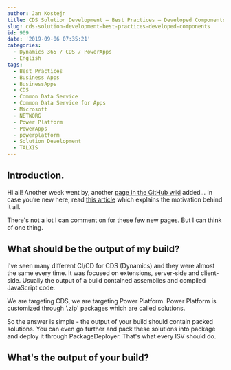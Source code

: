 ```yaml
---
author: Jan Kostejn
title: CDS Solution Development – Best Practices – Developed Components
slug: cds-solution-development-best-practices-developed-components
id: 909
date: '2019-09-06 07:35:21'
categories:
  - Dynamics 365 / CDS / PowerApps
  - English
tags:
  - Best Practices
  - Business Apps
  - BusinessApps
  - CDS
  - Common Data Service
  - Common Data Service for Apps
  - Microsoft
  - NETWORG
  - Power Platform
  - PowerApps
  - powerplatform
  - Solution Development
  - TALXIS
---
```


## Introduction.

Hi all! Another week went by, another [page in the GitHub wiki](https://github.com/NETWORG/cds-solution-development-docs/wiki/Developed-Components) added… In case you’re new here, read [this article](/2019/08/22/common-data-service-solution-development-best-practices/) which explains the motivation behind it all.

There's not a lot I can comment on for these few new pages. But I can think of one thing.

## What should be the output of my build?

I've seen many different CI/CD for CDS (Dynamics) and they were almost the same every time. It was focused on extensions, server-side and client-side. Usually the output of a build contained assemblies and compiled JavaScript code.

We are targeting CDS, we are targeting Power Platform. Power Platform is customized through '.zip' packages which are called solutions.

So the answer is simple - the output of your build should contain packed solutions. You can even go further and pack these solutions into package and deploy it through PackageDeployer. That's what every ISV should do.

## What's the output of your build?